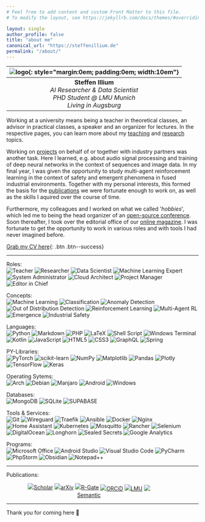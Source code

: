 ```yaml
---
# Feel free to add content and custom Front Matter to this file.
# To modify the layout, see https://jekyllrb.com/docs/themes/#overriding-theme-defaults

layout: single
author_profile: false
title: "about me"
canonical_url: "https://steffenillium.de"
permalink: "/about/"
---
```


<div class="table-right">

|![logo](\assets\images\longshot.jpg){: style="margin:0em; padding:0em; width:10em"}|
|:--:| 
| **Steffen Illium**<br>*AI Researcher & Data Scientist*<br>*PHD Student @ LMU Munich*<br>*Living in Augsburg*|

</div>

Working at a university means being a teacher in theoretical classes, an advisor in practical classes, a speaker and an organizer for lectures. In the respective pages, you can learn more about my [teaching](teaching) and [research](research) topics.

Working on [projects](projects) on behalf of or together with industry partners was another task. Here I learned, e.g. about audio signal processing and training of deep neural networks in the context of sequences and image data. 
In my final year, I was given the opportunity to study multi-agent reinforcement learning in the context of safety and emergent phenomena in fused industrial environments.
Together with my personal interests, this formed the basis for the [publications](publications) we were fortunate enough to work on, as well as the skills I aquired over the course of time.

Furthermore, my colleagues and I worked on what we called '*hobbies*', which led me to being the head organizer of an [open-source conference](https://openmunich.eu).
Soon thereafter, I took over the editorial office of our [online magazine](https://digitaleweltmagazin.de/).
I was fortunate to get the opportunity to work in various roles and with tools I had never imagined before.

[Grab my CV here](\assets\illium_cv_censored.pdf){: .btn .btn--success}

---

Roles:
<br>
![Teacher](https://img.shields.io/badge/Teacher-blue?style=for-the-badge&logo=microsoft-office&logoColor=white)
![Researcher](https://img.shields.io/badge/Researcher-blue?style=for-the-badge&logo=microsoft-office&logoColor=white)
![Data Scientist](https://img.shields.io/badge/Data-Scientist-blue?style=for-the-badge&logo=microsoft-office&logoColor=white)
![Machine Learning Expert](https://img.shields.io/badge/Machine_Learning-Expert-blue?style=for-the-badge&logo=microsoft-office&logoColor=white)
![System Administrator](https://img.shields.io/badge/System-Administrator-blue?style=for-the-badge&logo=microsoft-office&logoColor=white)
![Cloud Architect](https://img.shields.io/badge/Cloud-Architect-blue?style=for-the-badge&logo=microsoft-office&logoColor=white)
![Project Manager](https://img.shields.io/badge/Project-Manager-blue?style=for-the-badge&logo=microsoft-office&logoColor=white)
![Editor in Chief](https://img.shields.io/badge/Editor_in-Chief-blue?style=for-the-badge&logo=microsoft-office&logoColor=white)

Concepts:
<br>
![Machine Learning](https://img.shields.io/badge/machine_learning-orange?style=for-the-badge&logo=microsoft-office&logoColor=white)
![Classification](https://img.shields.io/badge/classification-orange?style=for-the-badge&logo=microsoft-office&logoColor=white)
![Anomaly Detection](https://img.shields.io/badge/anomaly_detection-orange?style=for-the-badge&logo=microsoft-office&logoColor=white)
![Out of Distribution Detection](https://img.shields.io/badge/OOD-orange?style=for-the-badge&logo=microsoft-office&logoColor=white)
![Reinforcement Learning](https://img.shields.io/badge/reinforcement_learning-orange?style=for-the-badge&logo=microsoft-office&logoColor=white)
![Multi-Agent RL](https://img.shields.io/badge/multi--agent_rl-orange?style=for-the-badge&logo=microsoft-office&logoColor=white)
![Emergence](https://img.shields.io/badge/emergence-orange?style=for-the-badge&logo=microsoft-office&logoColor=white)
![Industrial Safety](https://img.shields.io/badge/industrial_safety-orange?style=for-the-badge&logo=microsoft-office&logoColor=white)

Languages:
<br>
![Python](https://img.shields.io/badge/python-3670A0?style=for-the-badge&logo=python&logoColor=ffdd54)
![Markdown](https://img.shields.io/badge/Markdown-000000?style=for-the-badge&logo=markdown&logoColor=white)
![PHP](https://img.shields.io/badge/php-%23777BB4.svg?style=for-the-badge&logo=php&logoColor=white)
![LaTeX](https://img.shields.io/badge/latex-%23008080.svg?style=for-the-badge&logo=latex&logoColor=white)
![Shell Script](https://img.shields.io/badge/shell_script-%23121011.svg?style=for-the-badge&logo=gnu-bash&logoColor=white)
![Windows Terminal](https://img.shields.io/badge/Windows%20Terminal-%234D4D4D.svg?style=for-the-badge&logo=windows-terminal&logoColor=white)
![Kotlin](https://img.shields.io/badge/kotlin-%237F52FF.svg?style=for-the-badge&logo=kotlin&logoColor=white)
![JavaScript](https://img.shields.io/badge/javascript-%23323330.svg?style=for-the-badge&logo=javascript&logoColor=%23F7DF1E)
![HTML5](https://img.shields.io/badge/html5-%23E34F26.svg?style=for-the-badge&logo=html5&logoColor=white)
![CSS3](https://img.shields.io/badge/css3-%231572B6.svg?style=for-the-badge&logo=css3&logoColor=white)
![GraphQL](https://img.shields.io/badge/-GraphQL-E10098?style=for-the-badge&logo=graphql&logoColor=white)
![Spring](https://img.shields.io/badge/Spring-6DB33F?style=for-the-badge&logo=spring&logoColor=white)

PY-Libraries:
<br>
![PyTorch](https://img.shields.io/badge/PyTorch-%23EE4C2C.svg?style=for-the-badge&logo=PyTorch&logoColor=white)
![scikit-learn](https://img.shields.io/badge/scikit--learn-%23F7931E.svg?style=for-the-badge&logo=scikit-learn&logoColor=white)
![NumPy](https://img.shields.io/badge/numpy-%23013243.svg?style=for-the-badge&logo=numpy&logoColor=white)
![Matplotlib](https://img.shields.io/badge/Matplotlib-%23ffffff.svg?style=for-the-badge&logo=Matplotlib&logoColor=black)
![Pandas](https://img.shields.io/badge/pandas-%23150458.svg?style=for-the-badge&logo=pandas&logoColor=white)
![Plotly](https://img.shields.io/badge/Plotly-%233F4F75.svg?style=for-the-badge&logo=plotly&logoColor=white)
![TensorFlow](https://img.shields.io/badge/TensorFlow-%23FF6F00.svg?style=for-the-badge&logo=TensorFlow&logoColor=white)
![Keras](https://img.shields.io/badge/Keras-%23D00000.svg?style=for-the-badge&logo=Keras&logoColor=white)

Operating Sytems:
<br>
![Arch](https://img.shields.io/badge/Arch%20Linux-1793D1?logo=arch-linux&logoColor=fff&style=for-the-badge)
![Debian](https://img.shields.io/badge/Debian-D70A53?style=for-the-badge&logo=debian&logoColor=white)
![Manjaro](https://img.shields.io/badge/Manjaro-35BF5C?style=for-the-badge&logo=Manjaro&logoColor=white)
![Android](https://img.shields.io/badge/Android-3DDC84?style=for-the-badge&logo=android&logoColor=white)
![Windows](https://img.shields.io/badge/Windows-0078D6?style=for-the-badge&logo=windows&logoColor=white)

Databases:
<br>
![MongoDB](https://img.shields.io/badge/MongoDB-4EA94B?style=for-the-badge&logo=mongodb&logoColor=white)
![SQLite](https://img.shields.io/badge/SQLite-07405E?style=for-the-badge&logo=sqlite&logoColor=white)
![SUPABASE](https://img.shields.io/badge/Supabase-181818?style=for-the-badge&logo=supabase&logoColor=white)

Tools & Services:
<br>
![Git](https://img.shields.io/badge/git-%23F05033.svg?style=for-the-badge&logo=git&logoColor=white)
![Wireguard](https://img.shields.io/badge/wireguard-%2388171A.svg?style=for-the-badge&logo=wireguard&logoColor=white)
![Traefik](https://img.shields.io/badge/Traefik-red?style=for-the-badge&logo=microsoft-office&logoColor=white)
![Ansible](https://img.shields.io/badge/ansible-%231A1918.svg?style=for-the-badge&logo=ansible&logoColor=white)
![Docker](https://img.shields.io/badge/docker-%230db7ed.svg?style=for-the-badge&logo=docker&logoColor=white)
![Nginx](https://img.shields.io/badge/nginx-%23009639.svg?style=for-the-badge&logo=nginx&logoColor=white)
![Home Assistant](https://img.shields.io/badge/home%20assistant-%2341BDF5.svg?style=for-the-badge&logo=home-assistant&logoColor=white)
![Kubernetes](https://img.shields.io/badge/kubernetes-%23326ce5.svg?style=for-the-badge&logo=kubernetes&logoColor=white)
![Mosquitto](https://img.shields.io/badge/mosquitto-%233C5280.svg?style=for-the-badge&logo=eclipsemosquitto&logoColor=white)
![Rancher](https://img.shields.io/badge/rancher-%230075A8.svg?style=for-the-badge&logo=rancher&logoColor=white)
![Selenium](https://img.shields.io/badge/-selenium-%43B02A?style=for-the-badge&logo=selenium&logoColor=white)
![DigitalOcean](https://img.shields.io/badge/DigitalOcean-%230167ff.svg?style=for-the-badge&logo=digitalOcean&logoColor=white)
![Longhorn](https://img.shields.io/badge/LONGHORN-%23326ce5.svg?style=for-the-badge&logo=kubernetes&logoColor=white)
![Sealed Secrets](https://img.shields.io/badge/SEALED_SECRETS-%23326ce5.svg?style=for-the-badge&logo=kubernetes&logoColor=white)
![Google Analytics](https://img.shields.io/badge/Google%20Analytics-E37400?style=for-the-badge&logo=google%20analytics&logoColor=white)

Programs:
<br>
![Microsoft Office](https://img.shields.io/badge/Microsoft_Office-D83B01?style=for-the-badge&logo=microsoft-office&logoColor=white)
![Android Studio](https://img.shields.io/badge/Android%20Studio-3DDC84.svg?style=for-the-badge&logo=android-studio&logoColor=white)
![Visual Studio Code](https://img.shields.io/badge/Visual%20Studio%20Code-0078d7.svg?style=for-the-badge&logo=visual-studio-code&logoColor=white)
![PyCharm](https://img.shields.io/badge/pycharm-143?style=for-the-badge&logo=pycharm&logoColor=black&color=black&labelColor=green)
![PhpStorm](https://img.shields.io/badge/phpstorm-143?style=for-the-badge&logo=phpstorm&logoColor=black&color=black&labelColor=darkorchid)
![Obsidian](https://img.shields.io/badge/Obsidian-%23483699.svg?style=for-the-badge&logo=obsidian&logoColor=white)
![Notepad++](https://img.shields.io/badge/Notepad++-90E59A.svg?style=for-the-badge&logo=notepad%2b%2b&logoColor=black)

---

Publications:
<br>

<figure class="research_icons" style="max-width: 70%; text-align:center;">

<a href="https://scholar.google.de/citations?user=NODAd94AAAAJ&hl=en">
<img src="/assets/images/research/google_scholar.png" style="margin-bottom: 0em;">Scholar</a>

<a href="https://arxiv.org/a/illium_s_1">
<img src="/assets/images/research/arxiv.png" style="margin-bottom: 0em;">arXiv</a>

<a href="https://www.researchgate.net/profile/Steffen-Illium">
<img src="/assets/images/research/researchgate.png" style="margin-bottom: 0em;">R-Gate</a>

<a href="https://orcid.org/0000-0003-0021-436X" style="vertical-align:middle">
<img src="/assets/images/research/orcid.png" style="margin-bottom: 0em;">ORCiD</a>

<a href="https://www.mobile.ifi.lmu.de/team/steffen-illium/" style="vertical-align:middle">
<img src="/assets/images/research/lmu.png" style="margin-bottom: 0em;">LMU</a>

<a href="https://www.semanticscholar.org/author/Steffen-Illium/51893497" style="vertical-align:middle">
<img src="/assets/images/research/semschol.png" style="margin-bottom: 0em;">Semantic</a>

</figure>

---

Thank you for coming here :wave:
